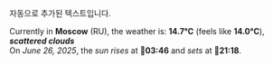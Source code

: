 
자동으로 추가된 텍스트입니다.

<!--START_SECTION:weather:moscow-->
Currently in **Moscow** (RU), the weather is: **14.7°C** (feels like **14.0°C**), ***scattered clouds***<br/>
On *June 26, 2025*, the *sun rises* at 🌅**03:46** and *sets* at 🌇**21:18**.
<!--END_SECTION:weather-->
